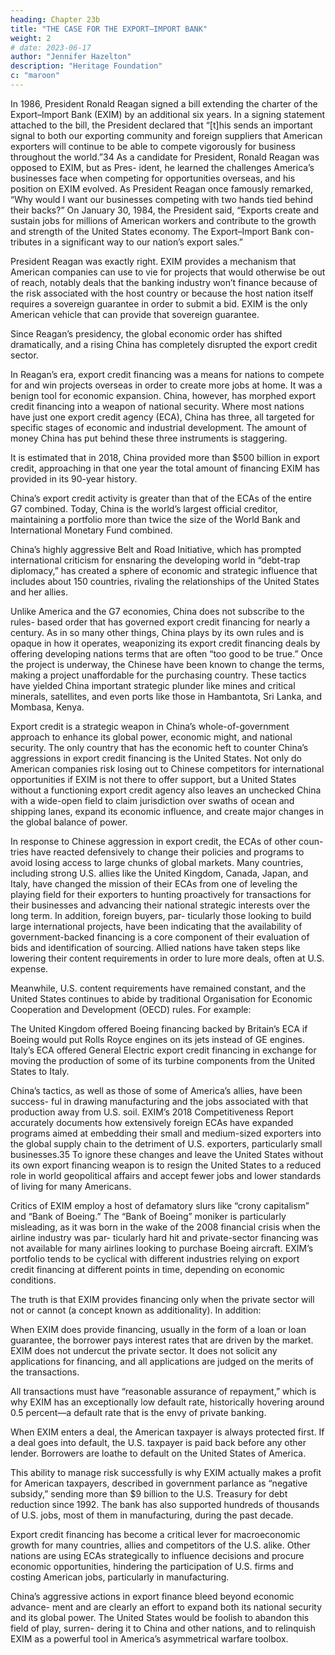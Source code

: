 ```yaml
---
heading: Chapter 23b
title: "THE CASE FOR THE EXPORT–IMPORT BANK"
weight: 2
# date: 2023-06-17
author: "Jennifer Hazelton"
description: "Heritage Foundation"
c: "maroon"
---
```




In 1986, President Ronald Reagan signed a bill extending the charter of the Export–Import Bank (EXIM) by an additional six years. In a signing statement attached to the bill, the President declared that “[t]his sends an important signal to both our exporting community and foreign suppliers that American exporters will continue to be able to compete vigorously for business throughout the world.”34 As a candidate for President, Ronald Reagan was opposed to EXIM, but as Pres- ident, he learned the challenges America’s businesses face when competing for opportunities overseas, and his position on EXIM evolved. As President Reagan once famously remarked, “Why would I want our businesses competing with two hands tied behind their backs?” On January 30, 1984, the President said, “Exports create and sustain jobs for millions of American workers and contribute to the growth and strength of the United States economy. The Export–Import Bank con- tributes in a significant way to our nation’s export sales.”

President Reagan was exactly right. EXIM provides a mechanism that American
companies can use to vie for projects that would otherwise be out of reach, notably
deals that the banking industry won’t finance because of the risk associated with
the host country or because the host nation itself requires a sovereign guarantee
in order to submit a bid. EXIM is the only American vehicle that can provide that
sovereign guarantee.

Since Reagan’s presidency, the global economic order has shifted dramatically,
and a rising China has completely disrupted the export credit sector.

In Reagan’s era, export credit financing was a means for nations to compete
for and win projects overseas in order to create more jobs at home. It was a
benign tool for economic expansion. China, however, has morphed export
credit financing into a weapon of national security.
Where most nations have just one export credit agency (ECA), China
has three, all targeted for specific stages of economic and industrial
development. The amount of money China has put behind these three
instruments is staggering.

It is estimated that in 2018, China provided more than $500 billion in export
credit, approaching in that one year the total amount of financing EXIM has
provided in its 90-year history.

China’s export credit activity is greater than that of the ECAs of the
entire G7 combined. Today, China is the world’s largest official creditor,
maintaining a portfolio more than twice the size of the World Bank and
International Monetary Fund combined.

China’s highly aggressive Belt and Road Initiative, which has prompted
international criticism for ensnaring the developing world in “debt-trap
diplomacy,” has created a sphere of economic and strategic influence that
includes about 150 countries, rivaling the relationships of the United States
and her allies.

Unlike America and the G7 economies, China does not subscribe to the rules-
based order that has governed export credit financing for nearly a century. As in
so many other things, China plays by its own rules and is opaque in how it operates,
weaponizing its export credit financing deals by offering developing nations terms
that are often “too good to be true.” Once the project is underway, the Chinese have
been known to change the terms, making a project unaffordable for the purchasing
country. These tactics have yielded China important strategic plunder like mines
and critical minerals, satellites, and even ports like those in Hambantota, Sri Lanka,
and Mombasa, Kenya.

Export credit is a strategic weapon in China’s whole-of-government approach
to enhance its global power, economic might, and national security. The only
country that has the economic heft to counter China’s aggressions in export credit
financing is the United States. Not only do American companies risk losing out to
Chinese competitors for international opportunities if EXIM is not there to offer
support, but a United States without a functioning export credit agency also leaves
an unchecked China with a wide-open field to claim jurisdiction over swaths of
ocean and shipping lanes, expand its economic influence, and create major changes
in the global balance of power.

In response to Chinese aggression in export credit, the ECAs of other coun-
tries have reacted defensively to change their policies and programs to avoid
losing access to large chunks of global markets. Many countries, including strong
U.S. allies like the United Kingdom, Canada, Japan, and Italy, have changed the
mission of their ECAs from one of leveling the playing field for their exporters
to hunting proactively for transactions for their businesses and advancing their
national strategic interests over the long term. In addition, foreign buyers, par-
ticularly those looking to build large international projects, have been indicating
that the availability of government-backed financing is a core component of their
evaluation of bids and identification of sourcing. Allied nations have taken steps
like lowering their content requirements in order to lure more deals, often at
U.S. expense.

Meanwhile, U.S. content requirements have remained constant, and the United
States continues to abide by traditional Organisation for Economic Cooperation
and Development (OECD) rules. For example:

The United Kingdom offered Boeing financing backed by Britain’s ECA if
Boeing would put Rolls Royce engines on its jets instead of GE engines.
Italy’s ECA offered General Electric export credit financing in exchange for
moving the production of some of its turbine components from the United
States to Italy.

China’s tactics, as well as those of some of America’s allies, have been success-
ful in drawing manufacturing and the jobs associated with that production away
from U.S. soil. EXIM’s 2018 Competitiveness Report accurately documents how
extensively foreign ECAs have expanded programs aimed at embedding their small
and medium-sized exporters into the global supply chain to the detriment of U.S.
exporters, particularly small businesses.35 To ignore these changes and leave the
United States without its own export financing weapon is to resign the United
States to a reduced role in world geopolitical affairs and accept fewer jobs and
lower standards of living for many Americans.

Critics of EXIM employ a host of defamatory slurs like “crony capitalism” and
“Bank of Boeing.” The “Bank of Boeing” moniker is particularly misleading, as it
was born in the wake of the 2008 financial crisis when the airline industry was par-
ticularly hard hit and private-sector financing was not available for many airlines
looking to purchase Boeing aircraft. EXIM’s portfolio tends to be cyclical with
different industries relying on export credit financing at different points in time,
depending on economic conditions.

The truth is that EXIM provides financing only when the private sector will not
or cannot (a concept known as additionality). In addition:

When EXIM does provide financing, usually in the form of a loan or loan
guarantee, the borrower pays interest rates that are driven by the market.
EXIM does not undercut the private sector. It does not solicit any
applications for financing, and all applications are judged on the merits of
the transactions.

All transactions must have “reasonable assurance of repayment,” which
is why EXIM has an exceptionally low default rate, historically hovering
around 0.5 percent—a default rate that is the envy of private banking.

When EXIM enters a deal, the American taxpayer is always protected
first. If a deal goes into default, the U.S. taxpayer is paid back before any
other lender.
Borrowers are loathe to default on the United States of America.

This ability to manage risk successfully is why EXIM actually makes a profit
for American taxpayers, described in government parlance as “negative subsidy,”
sending more than $9 billion to the U.S. Treasury for debt reduction since 1992.
The bank has also supported hundreds of thousands of U.S. jobs, most of them in
manufacturing, during the past decade.

Export credit financing has become a critical lever for macroeconomic growth
for many countries, allies and competitors of the U.S. alike. Other nations are using
ECAs strategically to influence decisions and procure economic opportunities,
hindering the participation of U.S. firms and costing American jobs, particularly
in manufacturing.

China’s aggressive actions in export finance bleed beyond economic advance-
ment and are clearly an effort to expand both its national security and its global
power. The United States would be foolish to abandon this field of play, surren-
dering it to China and other nations, and to relinquish EXIM as a powerful tool in
America’s asymmetrical warfare toolbox.


